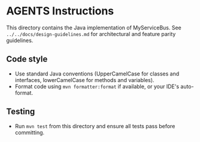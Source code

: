 # AGENTS Instructions

This directory contains the Java implementation of MyServiceBus. See `../../docs/design-guidelines.md` for architectural and feature parity guidelines.

## Code style
- Use standard Java conventions (UpperCamelCase for classes and interfaces, lowerCamelCase for methods and variables).
- Format code using `mvn formatter:format` if available, or your IDE's auto-format.

## Testing
- Run `mvn test` from this directory and ensure all tests pass before committing.
